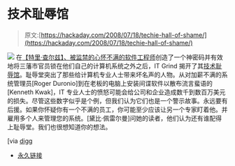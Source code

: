 # 技术耻辱馆

> 原文:[https://hackaday.com/2008/07/18/techie-hall-of-shame/](https://hackaday.com/2008/07/18/techie-hall-of-shame/)

![](../Images/a48b114e9a5088d6c614349cdbc63e8a.png)
在[【特里·查尔兹】、被监禁的心怀不满的软件工程师](http://www.sfgate.com/cgi-bin/article.cgi?f=/c/a/2008/07/14/BAOS11P1M5.DTL)创造了一个神密码并有效地将三藩市官员锁在他们自己的计算机系统之外之后，IT Grind 揭开了其[技术耻辱馆](http://blogs.zdnet.com/careers/?p=127)。耻辱堂突出了那些给计算机专业人士带来坏名声的人物。从对加薪不满的系统管理员[Roger Duronio]到在老板的电脑上安装间谍软件以散布流言蜚语的[Kenneth Kwak]，IT 专业人士的愤怒可能会给公司和企业造成数千到数百万美元的损失。尽管这些数字似乎是个例，但我们认为它们也是一个警示故事。永远要有后援。如果你怀疑你有一个不满的员工，你可能至少应该让另一个专家盯着他。并雇用多个人来管理您的系统。[黛比·佩雷尔曼]问她的读者，他们认为还有谁配得上耻辱堂。我们也很想知道你的想法。

[via [digg](http://digg.com/security/The_Techie_Hall_of_Shame)

*   [永久链接](http://blogs.zdnet.com/careers/?p=127)
